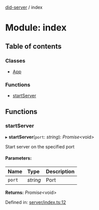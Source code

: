 [did-server](../README.md) / index

# Module: index

## Table of contents

### Classes

- [App](../classes/index.app.md)

### Functions

- [startServer](index.md#startserver)

## Functions

### startServer

▸ **startServer**(`port`: *string*): *Promise*<void\>

Start server on the specified port

#### Parameters:

Name | Type | Description |
:------ | :------ | :------ |
`port` | *string* | Port    |

**Returns:** *Promise*<void\>

Defined in: [server/index.ts:12](https://github.com/Puzzlepart/did/blob/45604452/server/index.ts#L12)

